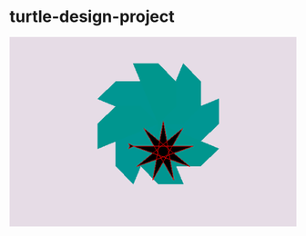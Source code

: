 # turtle-design-project
<img src="https://github.com/kevincalle07/turtle-design-project/blob/master/project%20done.PNG">
